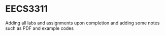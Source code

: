 # EECS3311
Adding all labs and assignments upon completion and adding some notes such as PDF and example codes
